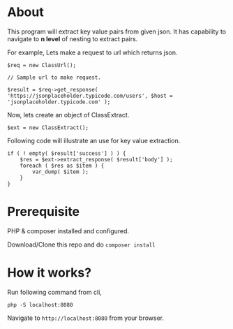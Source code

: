 # About

This program will extract key value pairs from given json. It has capability to navigate to **n level** of nesting to extract pairs.

For example, Lets make a request to url which returns json.

```
$req = new ClassUrl();

// Sample url to make request.

$result = $req->get_response( 'https://jsonplaceholder.typicode.com/users', $host = 'jsonplaceholder.typicode.com' );
```

Now, lets create an object of ClassExtract.

```
$ext = new ClassExtract();
```

Following code will illustrate an use for key value extraction.

```
if ( ! empty( $result['success'] ) ) {
	$res = $ext->extract_response( $result['body'] );
	foreach ( $res as $item ) {
		var_dump( $item );
	}
}
```

# Prerequisite

PHP & composer installed and configured.

Download/Clone this repo and do `composer install`

# How it works?

Run following command from cli,

`php -S localhost:8080`

Navigate to `http://localhost:8080` from your browser.